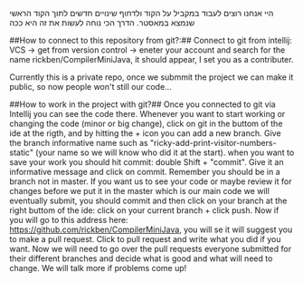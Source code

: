 היי
אנחנו רוצים לעבוד במקביל על הקוד ולדחוף שינויים חדשים לתוך הקוד הראשי שנמצא במאסטר. הדרך הכי נוחה לעשות את זה היא ככה


##How to connect to this repository from git?:##
Connect to git from intellij: VCS -> get from version control -> eneter your account and search for the name rickben/CompilerMiniJava,
it should appear, I set you as a contributer.

Currently this is a private repo, once we submmit the project we can make it public, so now people won't still our code...

##How to work in the project with git?##
Once you connected to git via Intellij you can see the code there.
Whenever you want to start working or changing the code (minor or big change), click on git in the buttom of the ide at the rigth, and 
by hitting the + icon you can add a new branch.
Give the branch informative name such as "ricky-add-print-visitor-numbers-static" (your name so we will know who did it at the start).
when you want to save your work you should hit commit: double Shift + "commit". Give it an informative message and click on commit. 
Remember you should be in a branch not in master.
If you want us to see your code or maybe review it for changes before we put it in the master which is our main code we will eventually submit, 
you should commit and then click on your branch at the right buttom of the ide: click on your current branch + click push.
Now if you will go to this address here: https://github.com/rickben/CompilerMiniJava, you will se it will suggest you to make a pull request.
Click to pull request and write what you did if you want.
Now we will need to go over the pull requests everyone submitted for their different branches and decide what is good and what will need to change.
We will talk more if problems come up!
